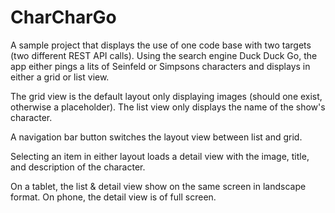 # CharCharGo

A sample project that displays the use of one code base with two targets (two different REST API calls). Using the search engine Duck Duck Go, the app either pings a lits of Seinfeld or Simpsons characters and displays in either a grid or list view.

The grid view is the default layout only displaying images (should one exist, otherwise a placeholder).  The list view only displays the name of the show's character.

A navigation bar button switches the layout view between list and grid.

Selecting an item in either layout loads a detail view with the image, title, and description of the character.

On a tablet, the list & detail view show on the same screen in landscape format.  On phone, the detail view is of full screen.
